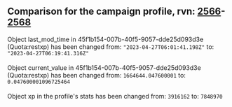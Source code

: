 ## Comparison for the campaign profile, rvn: [2566](https://github.com/PRO100KatYT/FortniteProfileRevisions/tree/main/profiles/campaign/2566%20campaign.json)-[2568](https://github.com/PRO100KatYT/FortniteProfileRevisions/tree/main/profiles/campaign/2568%20campaign.json)

Object last_mod_time in 45f1b154-007b-40f5-9057-dde25d093d3e (Quota:restxp) has been changed from: `"2023-04-27T06:01:41.198Z"` to: `"2023-04-27T06:19:41.316Z"`
<br><br>
Object current_value in 45f1b154-007b-40f5-9057-dde25d093d3e (Quota:restxp) has been changed from: `1664644.047600001` to: `0.047600001096725464`
<br><br>
Object xp in the profile's stats has been changed from: `3916162` to: `7848970`
<br><br>
